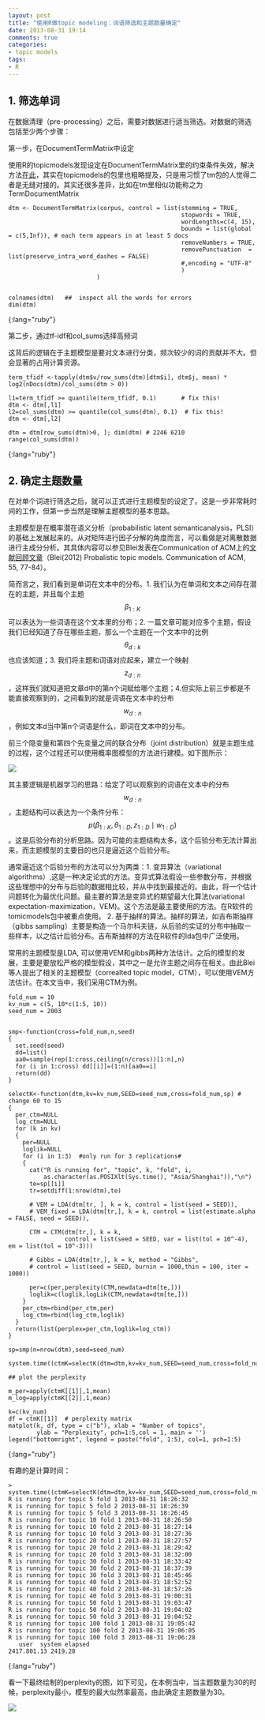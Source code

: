 ```yaml
---
layout: post
title: "使用R做topic modeling：词语筛选和主题数量确定"
date: 2013-08-31 19:14
comments: true
categories:
- topic models 
tags:
- R
---
```


## 1. 筛选单词

在数据清理（pre-processing）之后，需要对数据进行适当筛选。对数据的筛选包括至少两个步骤：

第一步，在DocumentTermMatrix中设定

使用R的topicmodels发现设定在DocumentTermMatrix里的约束条件失效，解决方法[在此](http://stackoverflow.com/questions/13366897/r-documenttermmatrix-control-list-not-working)，其实在topicmodels的包里也粗略提及，只是用习惯了tm包的人觉得二者是无缝对接的。其实还很多差异，比如在tm里相似功能称之为TermDocumentMatrix

	dtm <- DocumentTermMatrix(corpus, control = list(stemming = TRUE,  
	                                                 stopwords = TRUE,
	                                                 wordLengths=c(4, 15), 
	                                                 bounds = list(global = c(5,Inf)), # each term appears in at least 5 docs
	                                                 removeNumbers = TRUE, 
	                                                 removePunctuation  = list(preserve_intra_word_dashes = FALSE)
	                                                 #,encoding = "UTF-8" 
	                                                 )
	                         )
	
	
	colnames(dtm)   ##  inspect all the words for errors
	dim(dtm)
{:lang="ruby"}

第二步，通过tf-idf和col_sums选择高频词

这背后的逻辑在于主题模型是要对文本进行分类，频次较少的词的贡献并不大。但会显著的占用计算资源。 

	term_tfidf <-tapply(dtm$v/row_sums(dtm)[dtm$i], dtm$j, mean) * log2(nDocs(dtm)/col_sums(dtm > 0))
	
	l1=term_tfidf >= quantile(term_tfidf, 0.1)       # fix this!
	dtm <- dtm[,l1]
	l2=col_sums(dtm) >= quantile(col_sums(dtm), 0.1)  # fix this!
	dtm <- dtm[,l2] 
	
	dtm = dtm[row_sums(dtm)>0, ]; dim(dtm) # 2246 6210
	range(col_sums(dtm))
{:lang="ruby"}

## 2. 确定主题数量
在对单个词进行筛选之后，就可以正式进行主题模型的设定了。这是一步非常耗时间的工作，但第一步当然是理解主题模型的基本思路。

主题模型是在概率潜在语义分析（probabilistic latent semanticanalysis，PLSI）的基础上发展起来的。从对矩阵进行因子分解的角度而言，可以看做是对离散数据进行主成分分析。其具体内容可以参见Blei发表在Communication of ACM上的[文献回顾文章](http://cacm.acm.org/magazines/2012/4/147361-probabilistic-topic-models/fulltext)（Blei(2012) Probalistic topic models. Communication of ACM, 55, 77-84）。

简而言之，我们看到是单词在文本中的分布。1. 我们认为在单词和文本之间存在潜在的主题，并且每个主题$$β_{1:K}$$可以表达为一些词语在这个文本里的分布；2. 一篇文章可能对应多个主题，假设我们已经知道了存在哪些主题，那么一个主题在一个文本中的比例$$θ_{d:k}$$也应该知道；3. 我们将主题和词语对应起来，建立一个映射$$z_{d:n}$$，这样我们就知道把文章d中的第n个词赋给哪个主题；4.但实际上前三步都是不能直接观察到的，之间看到的就是词语在文本中的分布$$w_{d:n}$$ ，例如文本d当中第n个词语是什么，即词在文本中的分布。

前三个隐变量和第四个先变量之间的联合分布（joint distribution）就是主题生成的过程，这个过程还可以使用概率图模型的方法进行建模。如下图所示：

![](http://farm4.staticflickr.com/3756/9634040055_1bdc1c8013.jpg)


其主要逻辑是机器学习的思路：给定了可以观察到的词语在文本中的分布$$w_{d:n}$$，主题结构可以表达为一个条件分布：$$p(\beta _{1:K},\theta _{1:D},z_{1:D} \mid w_{1:D})$$。这是后验分布的分析思路。因为可能的主题结构太多，这个后验分布无法计算出来，而主题模型的主要目的也只是逼近这个后验分布。

通常逼近这个后验分布的方法可以分为两类：1. 变异算法（variational algorithms）,这是一种决定论式的方法。变异式算法假设一些参数分布，并根据这些理想中的分布与后验的数据相比较，并从中找到最接近的。由此，将一个估计问题转化为最优化问题。最主要的算法是变异式的期望最大化算法(variational expectation-maximization，VEM)。这个方法是最主要使用的方法。在R软件的tomicmodels包中被重点使用。 2. 基于抽样的算法。抽样的算法，如吉布斯抽样（gibbs sampling）主要是构造一个马尔科夫链，从后验的实证的分布中抽取一些样本，以之估计后验分布。吉布斯抽样的方法在R软件的lda包中广泛使用。

常用的主题模型是LDA, 可以使用VEM和gibbs两种方法估计。之后的模型的发展，主要是要放松严格的模型假设，其中之一是允许主题之间存在相关。由此Blei等人提出了相关的主题模型（correalted topic model，CTM），可以使用VEM方法估计。在本文当中，我们采用CTM为例。


	fold_num = 10
	kv_num = c(5, 10*c(1:5, 10))
	seed_num = 2003
	
	
	smp<-function(cross=fold_num,n,seed)
	{
	  set.seed(seed)
	  dd=list()
	  aa0=sample(rep(1:cross,ceiling(n/cross))[1:n],n)
	  for (i in 1:cross) dd[[i]]=(1:n)[aa0==i]
	  return(dd)
	}
	
	selectK<-function(dtm,kv=kv_num,SEED=seed_num,cross=fold_num,sp) # change 60 to 15
	{
	  per_ctm=NULL
	  log_ctm=NULL
	  for (k in kv)
	  {
	    per=NULL
	    loglik=NULL
	    for (i in 1:3)  #only run for 3 replications# 
	    {
	      cat("R is running for", "topic", k, "fold", i,
	          as.character(as.POSIXlt(Sys.time(), "Asia/Shanghai")),"\n")
	      te=sp[[i]]
	      tr=setdiff(1:nrow(dtm),te)
	      
	      # VEM = LDA(dtm[tr, ], k = k, control = list(seed = SEED)),
	      # VEM_fixed = LDA(dtm[tr,], k = k, control = list(estimate.alpha = FALSE, seed = SEED)),
	      
	      CTM = CTM(dtm[tr,], k = k, 
	                control = list(seed = SEED, var = list(tol = 10^-4), em = list(tol = 10^-3)))  
	      
	      # Gibbs = LDA(dtm[tr,], k = k, method = "Gibbs",
	      # control = list(seed = SEED, burnin = 1000,thin = 100, iter = 1000))
	      
	      per=c(per,perplexity(CTM,newdata=dtm[te,]))
	      loglik=c(loglik,logLik(CTM,newdata=dtm[te,]))
	    }
	    per_ctm=rbind(per_ctm,per)
	    log_ctm=rbind(log_ctm,loglik)
	  }
	  return(list(perplex=per_ctm,loglik=log_ctm))
	}
	
	sp=smp(n=nrow(dtm),seed=seed_num)
	
	system.time((ctmK=selectK(dtm=dtm,kv=kv_num,SEED=seed_num,cross=fold_num,sp=sp)))
	
	## plot the perplexity
	
	m_per=apply(ctmK[[1]],1,mean)
	m_log=apply(ctmK[[2]],1,mean)
	
	k=c(kv_num)
	df = ctmK[[1]]  # perplexity matrix
	matplot(k, df, type = c("b"), xlab = "Number of topics", 
	        ylab = "Perplexity", pch=1:5,col = 1, main = '')       
	legend("bottomright", legend = paste("fold", 1:5), col=1, pch=1:5) 
{:lang="ruby"}

有趣的是计算时间：

	> system.time((ctmK=selectK(dtm=dtm,kv=kv_num,SEED=seed_num,cross=fold_num,sp=sp)))
	R is running for topic 5 fold 1 2013-08-31 18:26:32 
	R is running for topic 5 fold 2 2013-08-31 18:26:39 
	R is running for topic 5 fold 3 2013-08-31 18:26:45 
	R is running for topic 10 fold 1 2013-08-31 18:26:50 
	R is running for topic 10 fold 2 2013-08-31 18:27:14 
	R is running for topic 10 fold 3 2013-08-31 18:27:36 
	R is running for topic 20 fold 1 2013-08-31 18:27:57 
	R is running for topic 20 fold 2 2013-08-31 18:29:42 
	R is running for topic 20 fold 3 2013-08-31 18:32:00 
	R is running for topic 30 fold 1 2013-08-31 18:33:42 
	R is running for topic 30 fold 2 2013-08-31 18:37:39 
	R is running for topic 30 fold 3 2013-08-31 18:45:46 
	R is running for topic 40 fold 1 2013-08-31 18:52:52 
	R is running for topic 40 fold 2 2013-08-31 18:57:26 
	R is running for topic 40 fold 3 2013-08-31 19:00:31 
	R is running for topic 50 fold 1 2013-08-31 19:03:47 
	R is running for topic 50 fold 2 2013-08-31 19:04:02 
	R is running for topic 50 fold 3 2013-08-31 19:04:52 
	R is running for topic 100 fold 1 2013-08-31 19:05:42 
	R is running for topic 100 fold 2 2013-08-31 19:06:05 
	R is running for topic 100 fold 3 2013-08-31 19:06:28 
	   user  system elapsed 
	2417.801.13 2419.28 
{:lang="ruby"}

看一下最终绘制的perplexity的图，如下可见，在本例当中，当主题数量为30的时候，perplexity最小，模型的最大似然率最高，由此确定主题数量为30。

![](http://farm8.staticflickr.com/7290/9633619385_13a1472d1b.jpg)